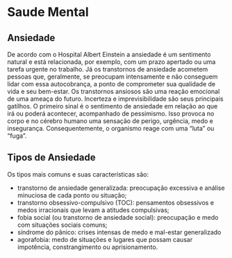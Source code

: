 # Saude Mental
## Ansiedade

De acordo com o Hospital Albert Einstein a ansiedade é um sentimento natural e está relacionada, por exemplo, com um prazo apertado ou uma tarefa urgente no trabalho. Já os transtornos de ansiedade acometem pessoas que, geralmente, se preocupam intensamente e não conseguem lidar com essa autocobrança, a ponto de comprometer sua qualidade de vida e seu bem-estar.
Os transtornos ansiosos são uma reação emocional de uma ameaça do futuro. Incerteza e imprevisibilidade são seus principais gatilhos. O primeiro sinal é o sentimento de ansiedade em relação ao que irá ou poderá acontecer, acompanhado de pessimismo. Isso provoca no corpo e no cérebro humano uma sensação de perigo, urgência, medo e insegurança. Consequentemente, o organismo reage com uma “luta” ou “fuga”.

## Tipos de Ansiedade
Os tipos mais comuns e suas características são:

  * transtorno de ansiedade generalizada: preocupação excessiva e análise minuciosa de cada ponto ou situação;
  * transtorno obsessivo-compulsivo (TOC): pensamentos obsessivos e medos irracionais que levam a atitudes compulsivas;
  * fobia social (ou transtorno de ansiedade social): preocupação e medo com situações sociais comuns;
  * síndrome do pânico: crises intensas de medo e mal-estar generalizado
  * agorafobia: medo de situações e lugares que possam causar impotência, constrangimento ou aprisionamento.


